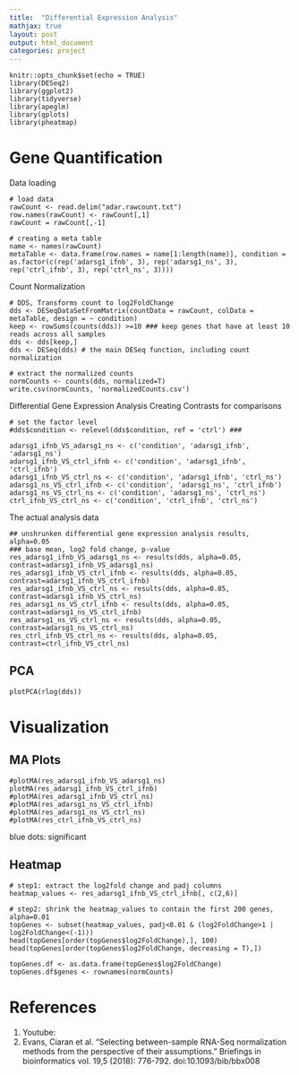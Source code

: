 ```yaml
---
title:  "Differential Expression Analysis"
mathjax: true
layout: post
output: html_document
categories: project
---
```


```{r}
knitr::opts_chunk$set(echo = TRUE)
library(DESeq2)
library(ggplot2)
library(tidyverse)
library(apeglm)
library(gplots)
library(pheatmap)
```


# Gene Quantification
Data loading
```{r}
# load data
rawCount <- read.delim("adar.rawcount.txt")
row.names(rawCount) <- rawCount[,1]
rawCount = rawCount[,-1]

# creating a meta table
name <- names(rawCount)
metaTable <- data.frame(row.names = name[1:length(name)], condition = as.factor(c(rep('adarsg1_ifnb', 3), rep('adarsg1_ns', 3), rep('ctrl_ifnb', 3), rep('ctrl_ns', 3))))
```

Count Normalization
```{r}
# DDS, Transforms count to log2FoldChange
dds <- DESeqDataSetFromMatrix(countData = rawCount, colData = metaTable, design = ~ condition)
keep <- rowSums(counts(dds)) >=10 ### keep genes that have at least 10 reads across all samples
dds <- dds[keep,] 
dds <- DESeq(dds) # the main DESeq function, including count  normalization

# extract the normalized counts
normCounts <- counts(dds, normalized=T)
write.csv(normCounts, 'normalizedCounts.csv')
```

Differential Gene Expression Analysis 
Creating Contrasts for comparisons
```{r}
# set the factor level
#dds$condition <- relevel(dds$condition, ref = 'ctrl') ###

adarsg1_ifnb_VS_adarsg1_ns <- c('condition', 'adarsg1_ifnb', 'adarsg1_ns')
adarsg1_ifnb_VS_ctrl_ifnb <- c('condition', 'adarsg1_ifnb', 'ctrl_ifnb')
adarsg1_ifnb_VS_ctrl_ns <- c('condition', 'adarsg1_ifnb', 'ctrl_ns')
adarsg1_ns_VS_ctrl_ifnb <- c('condition', 'adarsg1_ns', 'ctrl_ifnb')
adarsg1_ns_VS_ctrl_ns <- c('condition', 'adarsg1_ns', 'ctrl_ns')
ctrl_ifnb_VS_ctrl_ns <- c('condition', 'ctrl_ifnb', 'ctrl_ns')
```

The actual analysis data
```{r}
## unshrunken differential gene expression analysis results, alpha=0.05
### base mean, log2 fold change, p-value
res_adarsg1_ifnb_VS_adarsg1_ns <- results(dds, alpha=0.05, contrast=adarsg1_ifnb_VS_adarsg1_ns) 
res_adarsg1_ifnb_VS_ctrl_ifnb <- results(dds, alpha=0.05, contrast=adarsg1_ifnb_VS_ctrl_ifnb)
res_adarsg1_ifnb_VS_ctrl_ns <- results(dds, alpha=0.05, contrast=adarsg1_ifnb_VS_ctrl_ns) 
res_adarsg1_ns_VS_ctrl_ifnb <- results(dds, alpha=0.05, contrast=adarsg1_ns_VS_ctrl_ifnb) 
res_adarsg1_ns_VS_ctrl_ns <- results(dds, alpha=0.05, contrast=adarsg1_ns_VS_ctrl_ns) 
res_ctrl_ifnb_VS_ctrl_ns <- results(dds, alpha=0.05, contrast=ctrl_ifnb_VS_ctrl_ns) 
```

## PCA
```{r}
plotPCA(rlog(dds))
```



# Visualization 
## MA Plots
```{r}
#plotMA(res_adarsg1_ifnb_VS_adarsg1_ns)
plotMA(res_adarsg1_ifnb_VS_ctrl_ifnb)
#plotMA(res_adarsg1_ifnb_VS_ctrl_ns)
#plotMA(res_adarsg1_ns_VS_ctrl_ifnb)
#plotMA(res_adarsg1_ns_VS_ctrl_ns)
#plotMA(res_ctrl_ifnb_VS_ctrl_ns)
```
blue dots: significant

## Heatmap
```{r}
# step1: extract the log2fold change and padj columns
heatmap_values <- res_adarsg1_ifnb_VS_ctrl_ifnb[, c(2,6)]

# step2: shrink the heatmap_values to contain the first 200 genes, alpha=0.01
topGenes <- subset(heatmap_values, padj<0.01 & (log2FoldChange>1 | log2FoldChange<(-1)))
head(topGenes[order(topGenes$log2FoldChange),], 100)
head(topGenes[order(topGenes$log2FoldChange, decreasing = T),])

topGenes.df <- as.data.frame(topGenes$log2FoldChange)
topGenes.df$genes <- rownames(normCounts)

```



# References
1. Youtube:
2. Evans, Ciaran et al. “Selecting between-sample RNA-Seq normalization methods from the perspective of their assumptions.” Briefings in bioinformatics vol. 19,5 (2018): 776-792. doi:10.1093/bib/bbx008

